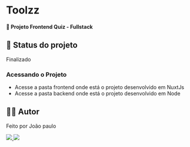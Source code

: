 <h1>Toolzz</h1>
<h4>🚀 Projeto Frontend Quiz - Fullstack </h4>

<h2>🚧 Status do projeto</h2>
<p>Finalizado</p>

<h3>Acessando o Projeto</h3>
<ul>
	<li>Acesse a pasta frontend onde está o projeto desenvolvido em NuxtJs</li>
	<li>Acesse a pasta backend onde está o projeto desenvolvido em Node</li>
 
</ul>

<h2>🧑🏻‍ Autor</h2>
<p>Feito por João paulo</p>
<a href="https://www.linkedin.com/in/jo%C3%A3o-paulo-8b38b8254/">
	<img src="https://img.shields.io/badge/-João-blue?style=flat-square&logo=Linkedin&logoColor=white&link=https:https://www.linkedin.com/in/jo%C3%A3o-paulo-ferreira-neto-467880182/">
</a>
<a href="mailto:joaopauloneto3687@gmail.com">
	<img src="https://img.shields.io/badge/-joaopauloneto3687@gmail.com-c14438?style=flat-square&logo=Gmail&logoColor=white&link=mailto:joaopauloneto3687@gmail.com">
</a>
